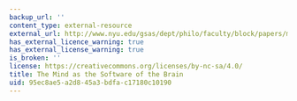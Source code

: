 ```yaml
---
backup_url: ''
content_type: external-resource
external_url: http://www.nyu.edu/gsas/dept/philo/faculty/block/papers/msb.html#4
has_external_licence_warning: true
has_external_license_warning: true
is_broken: ''
license: https://creativecommons.org/licenses/by-nc-sa/4.0/
title: The Mind as the Software of the Brain
uid: 95ec8ae5-a2d8-45a3-bdfa-c17180c10190
---
```

